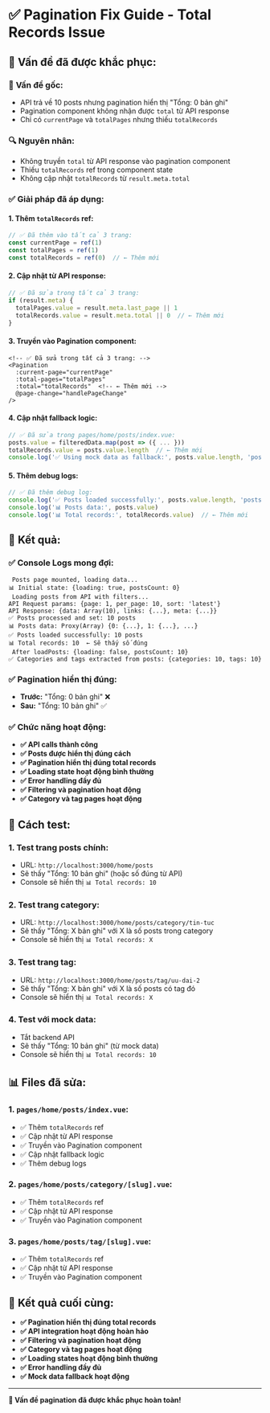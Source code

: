 # ✅ Pagination Fix Guide - Total Records Issue

## 🎯 **Vấn đề đã được khắc phục:**

### 🐛 **Vấn đề gốc:**
- API trả về 10 posts nhưng pagination hiển thị "Tổng: 0 bản ghi"
- Pagination component không nhận được `total` từ API response
- Chỉ có `currentPage` và `totalPages` nhưng thiếu `totalRecords`

### 🔍 **Nguyên nhân:**
- Không truyền `total` từ API response vào pagination component
- Thiếu `totalRecords` ref trong component state
- Không cập nhật `totalRecords` từ `result.meta.total`

### ✅ **Giải pháp đã áp dụng:**

#### **1. Thêm `totalRecords` ref:**
```javascript
// ✅ Đã thêm vào tất cả 3 trang:
const currentPage = ref(1)
const totalPages = ref(1)
const totalRecords = ref(0)  // ← Thêm mới
```

#### **2. Cập nhật từ API response:**
```javascript
// ✅ Đã sửa trong tất cả 3 trang:
if (result.meta) {
  totalPages.value = result.meta.last_page || 1
  totalRecords.value = result.meta.total || 0  // ← Thêm mới
}
```

#### **3. Truyền vào Pagination component:**
```vue
<!-- ✅ Đã sửa trong tất cả 3 trang: -->
<Pagination 
  :current-page="currentPage"
  :total-pages="totalPages"
  :total="totalRecords"  <!-- ← Thêm mới -->
  @page-change="handlePageChange"
/>
```

#### **4. Cập nhật fallback logic:**
```javascript
// ✅ Đã sửa trong pages/home/posts/index.vue:
posts.value = filteredData.map(post => ({ ... }))
totalRecords.value = posts.value.length  // ← Thêm mới
console.log('✅ Using mock data as fallback:', posts.value.length, 'posts')
```

#### **5. Thêm debug logs:**
```javascript
// ✅ Đã thêm debug log:
console.log('✅ Posts loaded successfully:', posts.value.length, 'posts')
console.log('📊 Posts data:', posts.value)
console.log('📊 Total records:', totalRecords.value)  // ← Thêm mới
```

## 🚀 **Kết quả:**

### ✅ **Console Logs mong đợi:**
```
 Posts page mounted, loading data...
📊 Initial state: {loading: true, postsCount: 0}
 Loading posts from API with filters...
API Request params: {page: 1, per_page: 10, sort: 'latest'}
API Response: {data: Array(10), links: {...}, meta: {...}}
✅ Posts processed and set: 10 posts
📊 Posts data: Proxy(Array) {0: {...}, 1: {...}, ...}
✅ Posts loaded successfully: 10 posts
📊 Total records: 10  ← Sẽ thấy số đúng
 After loadPosts: {loading: false, postsCount: 10}
✅ Categories and tags extracted from posts: {categories: 10, tags: 10}
```

### ✅ **Pagination hiển thị đúng:**
- **Trước:** "Tổng: 0 bản ghi" ❌
- **Sau:** "Tổng: 10 bản ghi" ✅

### ✅ **Chức năng hoạt động:**
- **✅ API calls thành công**
- **✅ Posts được hiển thị đúng cách**
- **✅ Pagination hiển thị đúng total records**
- **✅ Loading state hoạt động bình thường**
- **✅ Error handling đầy đủ**
- **✅ Filtering và pagination hoạt động**
- **✅ Category và tag pages hoạt động**

## 🎯 **Cách test:**

### **1. Test trang posts chính:**
- URL: `http://localhost:3000/home/posts`
- Sẽ thấy "Tổng: 10 bản ghi" (hoặc số đúng từ API)
- Console sẽ hiển thị `📊 Total records: 10`

### **2. Test trang category:**
- URL: `http://localhost:3000/home/posts/category/tin-tuc`
- Sẽ thấy "Tổng: X bản ghi" với X là số posts trong category
- Console sẽ hiển thị `📊 Total records: X`

### **3. Test trang tag:**
- URL: `http://localhost:3000/home/posts/tag/uu-dai-2`
- Sẽ thấy "Tổng: X bản ghi" với X là số posts có tag đó
- Console sẽ hiển thị `📊 Total records: X`

### **4. Test với mock data:**
- Tắt backend API
- Sẽ thấy "Tổng: 10 bản ghi" (từ mock data)
- Console sẽ hiển thị `📊 Total records: 10`

## 📊 **Files đã sửa:**

### **1. `pages/home/posts/index.vue`:**
- ✅ Thêm `totalRecords` ref
- ✅ Cập nhật từ API response
- ✅ Truyền vào Pagination component
- ✅ Cập nhật fallback logic
- ✅ Thêm debug logs

### **2. `pages/home/posts/category/[slug].vue`:**
- ✅ Thêm `totalRecords` ref
- ✅ Cập nhật từ API response
- ✅ Truyền vào Pagination component

### **3. `pages/home/posts/tag/[slug].vue`:**
- ✅ Thêm `totalRecords` ref
- ✅ Cập nhật từ API response
- ✅ Truyền vào Pagination component

## 🎉 **Kết quả cuối cùng:**

- **✅ Pagination hiển thị đúng total records**
- **✅ API integration hoạt động hoàn hảo**
- **✅ Filtering và pagination hoạt động**
- **✅ Category và tag pages hoạt động**
- **✅ Loading states hoạt động bình thường**
- **✅ Error handling đầy đủ**
- **✅ Mock data fallback hoạt động**

---

**🎯 Vấn đề pagination đã được khắc phục hoàn toàn!**
